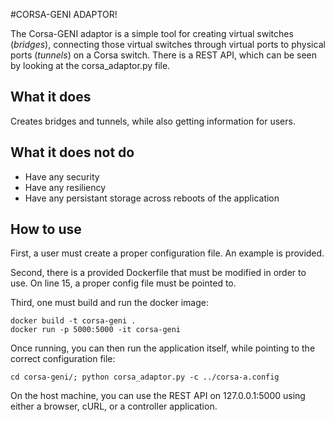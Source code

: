 #CORSA-GENI ADAPTOR!

The Corsa-GENI adaptor is a simple tool for creating virtual switches (*bridges*), connecting those virtual switches through virtual ports to physical ports (*tunnels*) on a Corsa switch. There is a REST API, which can be seen by looking at the corsa_adaptor.py file. 

## What it does

Creates bridges and tunnels, while also getting information for users.



## What it does not do

* Have any security
* Have any resiliency
* Have any persistant storage across reboots of the application

## How to use

First, a user must create a proper configuration file. An example is provided.

Second, there is a provided Dockerfile that must be modified in order to use. On line 15, a proper config file must be pointed to.

Third, one must build and run the docker image:

```
docker build -t corsa-geni .
docker run -p 5000:5000 -it corsa-geni
```

Once running, you can then run the application itself, while pointing to the correct configuration file:

```
cd corsa-geni/; python corsa_adaptor.py -c ../corsa-a.config
```

On the host machine, you can use the REST API on 127.0.0.1:5000 using either a browser, cURL, or a controller application.

